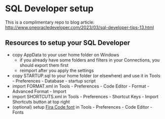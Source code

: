 # SQL Developer setup

This is a complimentary repo to blog article:
http://www.oneoracledeveloper.com/2023/03/sql-developer-tips-13.html



## Resources to setup your SQL Developer

- copy AppData to your user home folder on Windows
  - if you already have some folders and filters in your Connections, you should export them first
  - reimport after you apply the settings
- copy STARTUP.sql to your home folder (or elsewhere) and use it in Tools - Preferences - Database - startup script
- import FORMAT.xml in Tools - Preferences - Code Editor - Format - Advanced Format - Import
- import SHORTCUTS.xml in Tools - Preferences - Shortcut Keys - Import Shortcuts button at top right
- (optional) setup [Fira Code font](https://fonts.google.com/specimen/Fira+Code) in Tools - Preferences - Code Editor - Fonts

